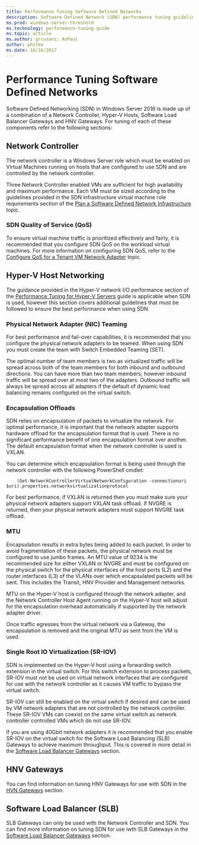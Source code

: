```yaml
---
title: Performance Tuning Software Defined Networks  
description: Software Defined Network (SDN) performance tuning guidelines
ms.prod: windows-server-threshold
ms.technology: performance-tuning-guide
ms.topic: article
ms.author: grcusanz; AnPaul
author: phstee
ms.date: 10/16/2017
---
```


# Performance Tuning Software Defined Networks

Software Defined Networking (SDN) in Windows Server 2016 is made up of a combination of a Network Controller, Hyper-V Hosts, Software Load Balancer Gateways and HNV Gateways.  For tuning of each of these components refer to the following sections:

## Network Controller

The network controller is a Windows Server role which must be enabled on Virtual Machines running on hosts that are configured to use SDN and are controlled by the network controller.

Three Network Controller enabled VMs are sufficient for high availability and maximum performance.  Each VM must be sized according to the guidelines provided in the SDN infrastructure virtual machine role requirements section of the [Plan a Software Defined Network Infrastructure](../../../../networking/sdn/plan/Plan-a-Software-Defined-Network-Infrastructure.md) topic.

### SDN Quality of Service (QoS)

To ensure virtual machine traffic is prioritized effectively and fairly, it is recommended that you configure SDN QoS on the workload virtual machines.  For more information on configuring SDN QoS, refer to the [Configure QoS for a Tenant VM Network Adapter](../../../../networking/sdn/manage/Configure-QoS-for-Tenant-VM-Network-Adapter.md) topic.

## Hyper-V Host Networking

The guidance provided in the Hyper-V network I/O performance section of the [Performance Tuning for Hyper-V Servers](../../role/remote-desktop/session-hosts.md) guide is applicable when SDN is used, however this section covers additional guidelines that must be followed to ensure the best performance when using SDN.

### Physical Network Adapter (NIC) Teaming

For best performance and fail-over capabilities, it is recommended that you configure the physical network adapters to be teamed.  When using SDN you must create the team with Switch Embedded Teaming (SET).  

The optimal number of team members is two as virtualized traffic will be spread across both of the team members for both inbound and outbound directions.  You can have more than two team members; however inbound traffic will be spread over at most two of the adapters.  Outbound traffic will always be spread across all adapters if the default of dynamic load balancing remains configured on the virtual switch.


### Encapsulation Offloads

SDN relies on encapsulation of packets to virtualize the network.  For optimal performance, it is important that the network adapter supports hardware offload for the encapsulation format that is used.  There is no significant performance benefit of one encapsulation format over another.  The default encapsulation format when the network controller is used is VXLAN.

You can determine which encapsulation format is being used through the network controller with the following PowerShell cmdlet:

``` syntax
    (Get-NetworkControllerVirtualNetworkConfiguration -connectionuri $uri).properties.networkvirtualizationprotocol
```

For best performance, if VXLAN is returned then you must make sure your physical network adapters support VXLAN task offload.  If NVGRE is returned, then your physical network adapters must support NVGRE task offload.

### MTU

Encapsulation results in extra bytes being added to each packet.  In order to avoid fragmentation of these packets, the physical network must be configured to use jumbo frames.  An MTU value of 9234 is the recommended size for either VXLAN or NVGRE and must be configured on the physical switch for the physical interfaces of the host ports (L2) and the router interfaces (L3) of the VLANs over which encapsulated packets will be sent.  This includes the Transit, HNV Provider and Management networks.

MTU on the Hyper-V host is configured through the network adapter, and the Network Controller Host Agent running on the Hyper-V host will adjust for the encapsulation overhead automatically if supported by the network adapter driver.  

Once traffic egresses from the virtual network via a Gateway, the encapsulation is removed and the original MTU as sent from the VM is used.

### Single Root IO Virtualization (SR-IOV)

SDN is implemented on the Hyper-V host using a forwarding switch extension in the virtual switch.  For this switch extension to process packets, SR-IOV must not be used on virtual network interfaces that are configured for use with the network controller as it causes VM traffic to bypass the virtual switch.

SR-IOV can still be enabled on the virtual switch if desired and can be used by VM network adapters that are not controlled by the network controller.  These SR-IOV VMs can coexist on the same virtual switch as network controller controlled VMs which do not use SR-IOV.

If you are using 40Gbit network adapters it is recommended that you enable SR-IOV on the virtual switch for the Software Load Balancing (SLB) Gateways to achieve maximum throughput.  This is covered in more detail in the [Software Load Balancer Gateways](slb-gateway-performance.md) section.

## HNV Gateways

You can find information on tuning HNV Gateways for use with SDN in the [HVN Gateways](hnv-gateway-performance.md) section.

## Software Load Balancer (SLB)

SLB Gateways can only be used with the Network Controller and SDN.  You can find more information on tuning SDN for use iwth SLB Gateways in the [Software Load Balancer Gateways](slb-gateway-performance.md) section.
